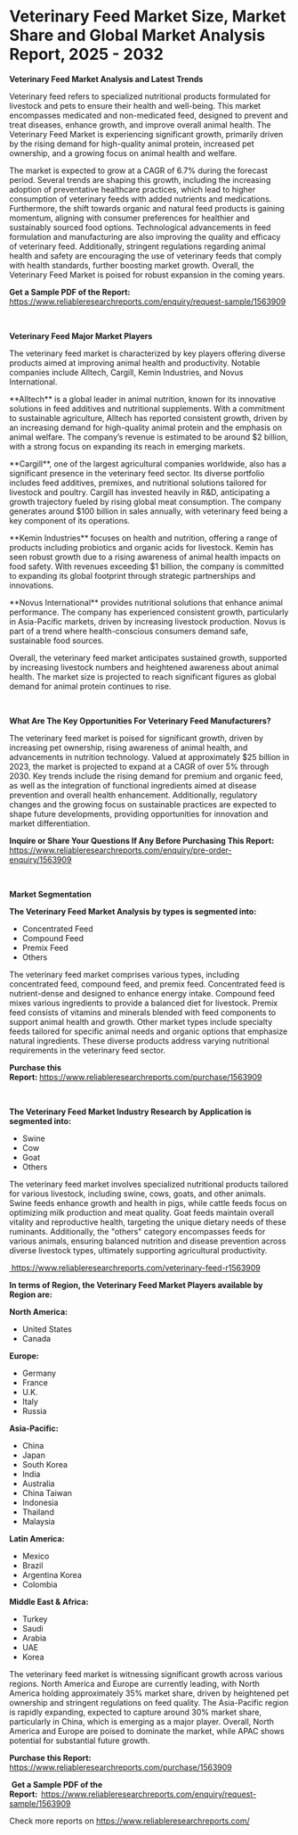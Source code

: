 <p><h1>Veterinary Feed Market Size, Market Share and Global Market Analysis Report, 2025 - 2032</h1></p><p><strong>Veterinary Feed Market Analysis and Latest Trends</strong></p>
<p><p>Veterinary feed refers to specialized nutritional products formulated for livestock and pets to ensure their health and well-being. This market encompasses medicated and non-medicated feed, designed to prevent and treat diseases, enhance growth, and improve overall animal health. The Veterinary Feed Market is experiencing significant growth, primarily driven by the rising demand for high-quality animal protein, increased pet ownership, and a growing focus on animal health and welfare.</p><p>The market is expected to grow at a CAGR of 6.7% during the forecast period. Several trends are shaping this growth, including the increasing adoption of preventative healthcare practices, which lead to higher consumption of veterinary feeds with added nutrients and medications. Furthermore, the shift towards organic and natural feed products is gaining momentum, aligning with consumer preferences for healthier and sustainably sourced food options. Technological advancements in feed formulation and manufacturing are also improving the quality and efficacy of veterinary feed. Additionally, stringent regulations regarding animal health and safety are encouraging the use of veterinary feeds that comply with health standards, further boosting market growth. Overall, the Veterinary Feed Market is poised for robust expansion in the coming years.</p></p>
<p><strong>Get a Sample PDF of the Report:&nbsp;</strong> <a href="https://www.reliableresearchreports.com/enquiry/request-sample/1563909?utm_campaign=2283&utm_medium=2&utm_source=Github&utm_content=ia&utm_term=30032025&utm_id=veterinary-feed">https://www.reliableresearchreports.com/enquiry/request-sample/1563909</a></p>
<p>&nbsp;</p>
<p><strong>Veterinary Feed Major Market Players</strong></p>
<p><p>The veterinary feed market is characterized by key players offering diverse products aimed at improving animal health and productivity. Notable companies include Alltech, Cargill, Kemin Industries, and Novus International. </p><p>**Alltech** is a global leader in animal nutrition, known for its innovative solutions in feed additives and nutritional supplements. With a commitment to sustainable agriculture, Alltech has reported consistent growth, driven by an increasing demand for high-quality animal protein and the emphasis on animal welfare. The company’s revenue is estimated to be around $2 billion, with a strong focus on expanding its reach in emerging markets.</p><p>**Cargill**, one of the largest agricultural companies worldwide, also has a significant presence in the veterinary feed sector. Its diverse portfolio includes feed additives, premixes, and nutritional solutions tailored for livestock and poultry. Cargill has invested heavily in R&D, anticipating a growth trajectory fueled by rising global meat consumption. The company generates around $100 billion in sales annually, with veterinary feed being a key component of its operations.</p><p>**Kemin Industries** focuses on health and nutrition, offering a range of products including probiotics and organic acids for livestock. Kemin has seen robust growth due to a rising awareness of animal health impacts on food safety. With revenues exceeding $1 billion, the company is committed to expanding its global footprint through strategic partnerships and innovations.</p><p>**Novus International** provides nutritional solutions that enhance animal performance. The company has experienced consistent growth, particularly in Asia-Pacific markets, driven by increasing livestock production. Novus is part of a trend where health-conscious consumers demand safe, sustainable food sources.</p><p>Overall, the veterinary feed market anticipates sustained growth, supported by increasing livestock numbers and heightened awareness about animal health. The market size is projected to reach significant figures as global demand for animal protein continues to rise.</p></p>
<p>&nbsp;</p>
<p><strong>What Are The Key Opportunities For Veterinary Feed Manufacturers?</strong></p>
<p><p>The veterinary feed market is poised for significant growth, driven by increasing pet ownership, rising awareness of animal health, and advancements in nutrition technology. Valued at approximately $25 billion in 2023, the market is projected to expand at a CAGR of over 5% through 2030. Key trends include the rising demand for premium and organic feed, as well as the integration of functional ingredients aimed at disease prevention and overall health enhancement. Additionally, regulatory changes and the growing focus on sustainable practices are expected to shape future developments, providing opportunities for innovation and market differentiation.</p></p>
<p><strong>Inquire or Share Your Questions If Any Before Purchasing This Report:</strong> <a href="https://www.reliableresearchreports.com/enquiry/pre-order-enquiry/1563909?utm_campaign=2283&utm_medium=2&utm_source=Github&utm_content=ia&utm_term=30032025&utm_id=veterinary-feed">https://www.reliableresearchreports.com/enquiry/pre-order-enquiry/1563909</a></p>
<p>&nbsp;</p>
<p><strong>Market Segmentation</strong></p>
<p><strong>The Veterinary Feed Market Analysis by types is segmented into:</strong></p>
<p><ul><li>Concentrated Feed</li><li>Compound Feed</li><li>Premix Feed</li><li>Others</li></ul></p>
<p><p>The veterinary feed market comprises various types, including concentrated feed, compound feed, and premix feed. Concentrated feed is nutrient-dense and designed to enhance energy intake. Compound feed mixes various ingredients to provide a balanced diet for livestock. Premix feed consists of vitamins and minerals blended with feed components to support animal health and growth. Other market types include specialty feeds tailored for specific animal needs and organic options that emphasize natural ingredients. These diverse products address varying nutritional requirements in the veterinary feed sector.</p></p>
<p><strong>Purchase this Report:&nbsp;</strong><a href="https://www.reliableresearchreports.com/purchase/1563909?utm_campaign=2283&utm_medium=2&utm_source=Github&utm_content=ia&utm_term=30032025&utm_id=veterinary-feed">https://www.reliableresearchreports.com/purchase/1563909</a></p>
<p>&nbsp;</p>
<p><strong>The Veterinary Feed Market Industry Research by Application is segmented into:</strong></p>
<p><ul><li>Swine</li><li>Cow</li><li>Goat</li><li>Others</li></ul></p>
<p><p>The veterinary feed market involves specialized nutritional products tailored for various livestock, including swine, cows, goats, and other animals. Swine feeds enhance growth and health in pigs, while cattle feeds focus on optimizing milk production and meat quality. Goat feeds maintain overall vitality and reproductive health, targeting the unique dietary needs of these ruminants. Additionally, the "others" category encompasses feeds for various animals, ensuring balanced nutrition and disease prevention across diverse livestock types, ultimately supporting agricultural productivity.</p></p>
<p><a href="https://www.reliableresearchreports.com/veterinary-feed-r1563909?utm_campaign=2283&utm_medium=2&utm_source=Github&utm_content=ia&utm_term=30032025&utm_id=veterinary-feed">&nbsp;https://www.reliableresearchreports.com/veterinary-feed-r1563909</a></p>
<p><strong>In terms of Region, the Veterinary Feed Market Players available by Region are:</strong></p>
<p>
    <p> <strong> North America: </strong>
        <ul>
            <li>United States</li>
            <li>Canada</li>
        </ul>
        </p> 
    <p> <strong> Europe: </strong>
        <ul>
            <li>Germany</li>
            <li>France</li>
            <li>U.K.</li>
            <li>Italy</li>
            <li>Russia</li>
        </ul>
        </p> 
    <p> <strong> Asia-Pacific: </strong>
        <ul>
            <li>China</li>
            <li>Japan</li>
            <li>South Korea</li>
            <li>India</li>
            <li>Australia</li>
            <li>China Taiwan</li>
            <li>Indonesia</li>
            <li>Thailand</li>
            <li>Malaysia</li>
        </ul>
        </p> 
    <p> <strong> Latin America: </strong>
        <ul>
            <li>Mexico</li>
            <li>Brazil</li>
            <li>Argentina Korea</li>
            <li>Colombia</li>
        </ul>
        </p> 
    <p> <strong> Middle East & Africa: </strong>
        <ul>
            <li>Turkey</li>
            <li>Saudi</li>
            <li>Arabia</li>
            <li>UAE</li>
            <li>Korea</li>
        </ul>
    </p>
    </p>
<p><p>The veterinary feed market is witnessing significant growth across various regions. North America and Europe are currently leading, with North America holding approximately 35% market share, driven by heightened pet ownership and stringent regulations on feed quality. The Asia-Pacific region is rapidly expanding, expected to capture around 30% market share, particularly in China, which is emerging as a major player. Overall, North America and Europe are poised to dominate the market, while APAC shows potential for substantial future growth.</p></p>
<p><strong>Purchase this Report: </strong><a href="https://www.reliableresearchreports.com/purchase/1563909?utm_campaign=2283&utm_medium=2&utm_source=Github&utm_content=ia&utm_term=30032025&utm_id=veterinary-feed">https://www.reliableresearchreports.com/purchase/1563909</a></p>
<p>&nbsp;<strong>Get a Sample PDF of the Report:&nbsp;&nbsp;</strong><a href="https://www.reliableresearchreports.com/enquiry/request-sample/1563909?utm_campaign=2283&utm_medium=2&utm_source=Github&utm_content=ia&utm_term=30032025&utm_id=veterinary-feed">https://www.reliableresearchreports.com/enquiry/request-sample/1563909</a></p>
<p><strong></strong></p>
<p>Check more reports on <a href="https://www.reliableresearchreports.com/?utm_campaign=2283&utm_medium=2&utm_source=Github&utm_content=ia&utm_term=30032025&utm_id=veterinary-feed">https://www.reliableresearchreports.com/</a></p>